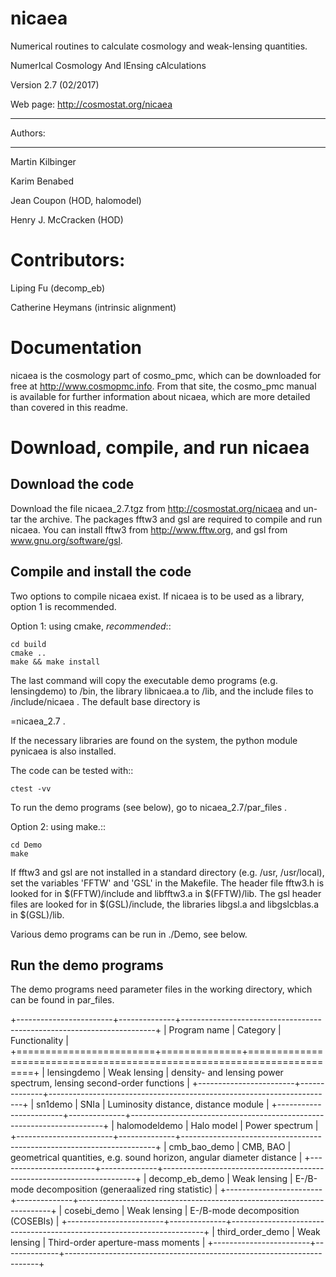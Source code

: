 # nicaea
Numerical routines to calculate cosmology and weak-lensing quantities.

NumerIcal Cosmology And lEnsing cAlculations

Version 2.7 (02/2017)

Web page: http://cosmostat.org/nicaea

********
Authors:
********

Martin Kilbinger

Karim Benabed

Jean Coupon (HOD, halomodel)

Henry J. McCracken (HOD)

Contributors:
=============

Liping Fu (decomp_eb)

Catherine Heymans (intrinsic alignment)

Documentation
=============

nicaea is the cosmology part of cosmo_pmc, which can be downloaded for free at
http://www.cosmopmc.info. From that site, the cosmo_pmc manual is available for
further information about nicaea, which are more detailed than covered in this
readme.


Download, compile, and run nicaea
=================================

Download the code
-----------------

Download the file nicaea_2.7.tgz from http://cosmostat.org/nicaea and un-tar
the archive. The packages fftw3 and gsl are required to compile and run nicaea.
You can install fftw3 from http://www.fftw.org, and gsl from
www.gnu.org/software/gsl.

Compile and install the code
----------------------------

Two options to compile nicaea exist. If nicaea is to be used as a library,
option 1 is recommended.

Option 1: using cmake, *recommended*::

	cd build
	cmake ..
	make && make install

The last command will copy the executable demo programs (e.g. lensingdemo)
to <BASE>/bin, the library libnicaea.a to <BASE>/lib, and the include
files to <BASE>/include/nicaea . The default base directory is
<BASE>=nicaea_2.7 .

If the necessary libraries are found on the system, the python module
pynicaea is also installed.

The code can be tested with::

	ctest -vv

To run the demo programs (see below), go to nicaea_2.7/par_files .

Option 2: using make.::

	cd Demo
	make

If fftw3 and gsl are not installed in a standard directory (e.g. /usr,
/usr/local), set the variables 'FFTW' and 'GSL' in the Makefile. The header
file fftw3.h is looked for in $(FFTW)/include and libfftw3.a in $(FFTW)/lib.
The gsl header files are looked for in $(GSL)/include, the libraries libgsl.a
and libgslcblas.a in $(GSL)/lib.

Various demo programs can be run in ./Demo, see below.

Run the demo programs
---------------------

The demo programs need parameter files in the working directory, which can be
found in par_files.

+------------------------+--------------+-----------------------------------------------------------------------+
| Program name           | Category     | Functionality                                                       	|
+========================+==============+=======================================================================+
| lensingdemo		 | Weak lensing | density- and lensing power spectrum, lensing second-order functions 	|
+------------------------+--------------+-----------------------------------------------------------------------+
| sn1demo 		 | SNIa         | Luminosity distance, distance module				      	|
+------------------------+--------------+-----------------------------------------------------------------------+
| halomodeldemo		 | Halo model   | Power spectrum						      	|
+------------------------+--------------+-----------------------------------------------------------------------+
| cmb_bao_demo 		 | CMB, BAO     | geometrical quantities, e.g. sound horizon, angular diameter distance	|
+------------------------+--------------+-----------------------------------------------------------------------+
| decomp_eb_demo	 | Weak lensing | E-/B-mode decomposition (generaalized ring statistic)			|
+------------------------+--------------+-----------------------------------------------------------------------+
| cosebi_demo		 | Weak lensing | E-/B-mode decomposition (COSEBIs)					|
+------------------------+--------------+-----------------------------------------------------------------------+
| third_order_demo	 | Weak lensing | Third-order aperture-mass moments					|
+------------------------+--------------+-----------------------------------------------------------------------+

